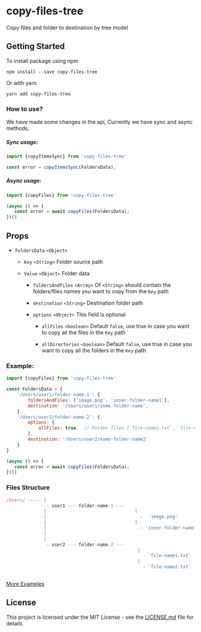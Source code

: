 # copy-files-tree

Copy files and folder to destination by tree model

## Getting Started

To install package using npm
```
npm install --save copy-files-tree
```
Or with yarn
```
yarn add copy-files-tree
```

### How to use?

We have made some changes in the api,
Currently we have sync and async methods.

##### Sync usage: 

```js
import {copyItemsSync} from 'copy-files-tree'

const error = copyItemsSync(FoldersData);
```  

##### Async usage: 
```js
import {copyFiles} from 'copy-files-tree'

(async () => {
   const error = await copyFiles(FoldersData);
})()
```

## Props

- `FoldersData` `<Object>`
  
  - `Key` `<String>` Folder source path 
  
  - `Value` `<Object>` Folder data    
  
    - `foldersAndFiles` `<Array>` Of `<String>` should contain the folders/files names you want to copy from the `Key` path 

    - `destination` `<String>` Destination folder path
    
    - `options` `<Object>` This field is optional
    
      - `allFiles` `<boolean>` Default `false`, use true in case you want to copy all the files in  the `Key` path 

      - `allDirectories` `<boolean>` Default `false`, use true in case you want to copy all the folders in  the `Key` path 



### Example:   

```js
import {copyFiles} from 'copy-files-tree'

const FoldersData = {
    '/Users/user1/folder-name-1': {
        foldersAndFiles: ['image.png', 'inner-folder-name1'],
        destination: '/Users/user1/some-folder-name',
    },
    '/Users/user2/folder-name-2': {
        options: {
            allFiles: true,  // Folder files [`file-name1.txt`, `file-name2.txt`]
        },
        destination: '/Users/user2/some-folder-name2'
    }
}

(async () => {
   const error = await copyFiles(FoldersData);
})()

```


### Files Structure
```js
/Users/ ----- |
               - user1 --- folder-name-1 ---
              |                                 |
              |                                   -  'image.png'
              |                                 |
              |                                   - 'inner-folder-name1' // With all the inner files and folders
              |
              |
               - user2 --- folder-name-2 ---
                                                 |
                                                   - `file-name1.txt`
                                                 |
                                                   - `file-name2.txt`
                            
```

[More Examples](example.js)

## License

This project is licensed under the MIT License - see the [LICENSE.md](LICENSE) file for details
